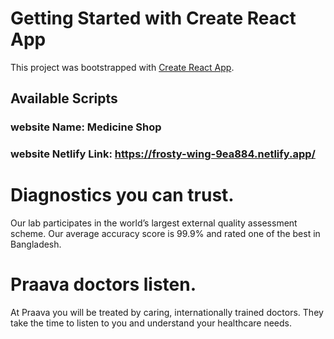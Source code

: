 # Getting Started with Create React App

This project was bootstrapped with [Create React App](https://github.com/facebook/create-react-app).

## Available Scripts

### website Name: Medicine Shop

### website Netlify Link: https://frosty-wing-9ea884.netlify.app/

# Diagnostics you can trust.
Our lab participates in the world’s largest external quality assessment scheme. Our average accuracy score is 99.9% and rated one of the best in Bangladesh.

# Praava doctors listen.
At Praava you will be treated by caring, internationally trained doctors. They take the time to listen to you and understand your healthcare needs.

